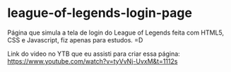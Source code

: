 # league-of-legends-login-page
Página que simula a tela de login do League of Legends feita com HTML5, CSS e Javascript, fiz apenas para estudos. =D

Link do video no YTB que eu assisti para criar essa página: https://www.youtube.com/watch?v=tyVvNj-UvxM&t=1112s
